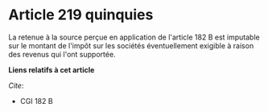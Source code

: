 # Article 219 quinquies

La retenue à la source perçue en application de l'article 182 B est imputable sur le montant de l'impôt sur les sociétés
éventuellement exigible à raison des revenus qui l'ont supportée.

**Liens relatifs à cet article**

_Cite_:

  - CGI 182 B
